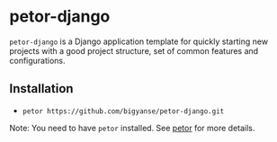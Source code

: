 # petor-django

`petor-django` is a Django application template for quickly starting new projects with a good project structure, set of common features and configurations.

## Installation

- `petor https://github.com/bigyanse/petor-django.git`

Note: You need to have `petor` installed. See [petor](https://github.com/bigyanse/petor) for more details.
